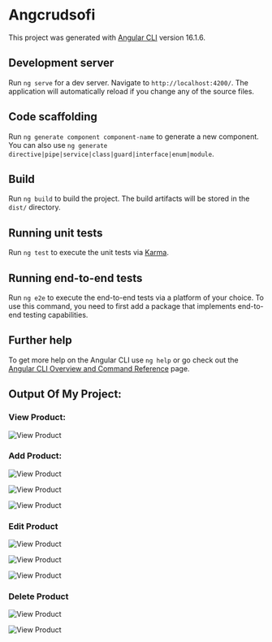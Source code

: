 

# Angcrudsofi
This project was generated with [Angular CLI](https://github.com/angular/angular-cli) version 16.1.6.

## Development server

Run `ng serve` for a dev server. Navigate to `http://localhost:4200/`. The application will automatically reload if you change any of the source files.

## Code scaffolding

Run `ng generate component component-name` to generate a new component. You can also use `ng generate directive|pipe|service|class|guard|interface|enum|module`.

## Build

Run `ng build` to build the project. The build artifacts will be stored in the `dist/` directory.

## Running unit tests

Run `ng test` to execute the unit tests via [Karma](https://karma-runner.github.io).

## Running end-to-end tests

Run `ng e2e` to execute the end-to-end tests via a platform of your choice. To use this command, you need to first add a package that implements end-to-end testing capabilities.

## Further help

To get more help on the Angular CLI use `ng help` or go check out the [Angular CLI Overview and Command Reference](https://angular.io/cli) page.

## Output Of My Project: 

### View Product:
![View Product](..\angcrudsofi\img\view-product.png)

### Add Product:
![View Product](..\angcrudsofi\img\add-product.png)

![View Product](..\angcrudsofi\img\after-adding.png)

![View Product](..\angcrudsofi\img\view-list-products.png)

### Edit Product
![View Product](..\angcrudsofi\img\view-product.png)

![View Product](..\angcrudsofi\img\edit-product.png)

![View Product](..\angcrudsofi\img\edited-product.png)

### Delete Product
![View Product](..\angcrudsofi\img\delete-product.png)


![View Product](..\angcrudsofi\img\after-deletion.png)

